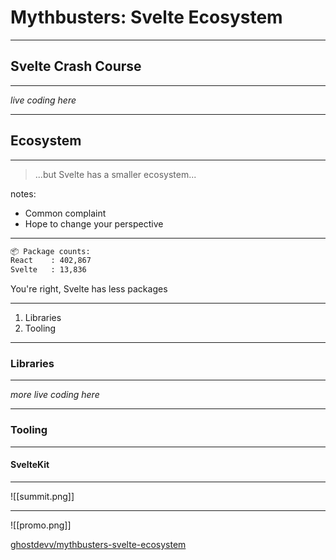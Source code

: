 
# Mythbusters: Svelte Ecosystem

<style>img[src$=".gif"] { object-fit: contain !important; height: 50dvh; width: auto; }</style>

---

## Svelte Crash Course

---

_live coding here_

---

## Ecosystem

---

> ...but Svelte has a smaller ecosystem...

notes:

- Common complaint
- Hope to change your perspective

---

```bash
📦 Package counts:
React    : 402,867
Svelte   : 13,836
```

You're right, Svelte has less packages

---

1. Libraries
2. Tooling

---

### Libraries

---

_more live coding here_

---

### Tooling

---

#### SvelteKit

---

![[summit.png]]

---


![[promo.png]]

[ghostdevv/mythbusters-svelte-ecosystem](https://github.com/ghostdevv/mythbusters-svelte-ecosystem)

